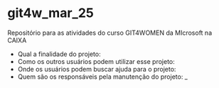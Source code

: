 # git4w_mar_25
Repositório para as atividades do curso GIT4WOMEN da MIcrosoft na CAIXA
- Qual a finalidade do projeto:
- Como os outros usuários podem utilizar esse projeto:
- Onde os usuários podem buscar ajuda para o projeto:
- Quem são os responsáveis pela manutenção do projeto:
_
